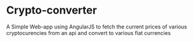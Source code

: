 # Crypto-converter
A Simple Web-app using AngularJS to fetch the current prices of various cryptocurencies from an api and convert to various fiat currencies

